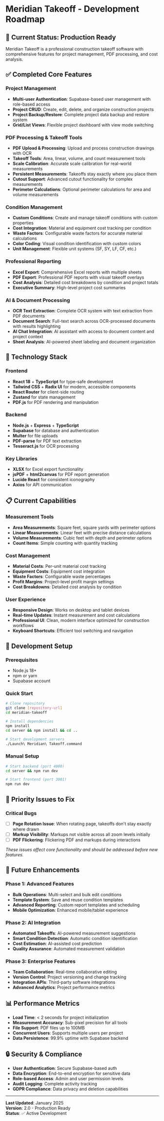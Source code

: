 # Meridian Takeoff - Development Roadmap

## 🎯 Current Status: Production Ready

Meridian Takeoff is a professional construction takeoff software with comprehensive features for project management, PDF processing, and cost analysis.

## ✅ Completed Core Features

### Project Management
- **Multi-user Authentication**: Supabase-based user management with role-based access
- **Project CRUD**: Create, edit, delete, and organize construction projects
- **Project Backup/Restore**: Complete project data backup and restore system
- **Grid/List Views**: Flexible project dashboard with view mode switching

### PDF Processing & Takeoff Tools
- **PDF Upload & Processing**: Upload and process construction drawings with OCR
- **Takeoff Tools**: Area, linear, volume, and count measurement tools
- **Scale Calibration**: Accurate scale calibration for real-world measurements
- **Persistent Measurements**: Takeoffs stay exactly where you place them
- **Cutout Support**: Advanced cutout functionality for complex measurements
- **Perimeter Calculations**: Optional perimeter calculations for area and volume measurements

### Condition Management
- **Custom Conditions**: Create and manage takeoff conditions with custom properties
- **Cost Integration**: Material and equipment cost tracking per condition
- **Waste Factors**: Configurable waste factors for accurate material calculations
- **Color Coding**: Visual condition identification with custom colors
- **Unit Management**: Flexible unit systems (SF, SY, LF, CF, etc.)

### Professional Reporting
- **Excel Export**: Comprehensive Excel reports with multiple sheets
- **PDF Export**: Professional PDF reports with visual takeoff overlays
- **Cost Analysis**: Detailed cost breakdowns by condition and project totals
- **Executive Summary**: High-level project cost summaries

### AI & Document Processing
- **OCR Text Extraction**: Complete OCR system with text extraction from PDF documents
- **Document Search**: Full-text search across OCR-processed documents with results highlighting
- **AI Chat Integration**: AI assistant with access to document content and project context
- **Sheet Analysis**: AI-powered sheet labeling and document organization

## 🚀 Technology Stack

### Frontend
- **React 18** + **TypeScript** for type-safe development
- **Tailwind CSS** + **Radix UI** for modern, accessible components
- **React Router** for client-side routing
- **Zustand** for state management
- **PDF.js** for PDF rendering and manipulation

### Backend
- **Node.js** + **Express** + **TypeScript**
- **Supabase** for database and authentication
- **Multer** for file uploads
- **PDF-parse** for PDF text extraction
- **Tesseract.js** for OCR processing

### Key Libraries
- **XLSX** for Excel export functionality
- **jsPDF** + **html2canvas** for PDF report generation
- **Lucide React** for consistent iconography
- **Axios** for API communication

## 📋 Current Capabilities

### Measurement Tools
- **Area Measurements**: Square feet, square yards with perimeter options
- **Linear Measurements**: Linear feet with precise distance calculations
- **Volume Measurements**: Cubic feet with depth and perimeter options
- **Count Items**: Simple counting with quantity tracking

### Cost Management
- **Material Costs**: Per-unit material cost tracking
- **Equipment Costs**: Equipment cost integration
- **Waste Factors**: Configurable waste percentages
- **Profit Margins**: Project-level profit margin settings
- **Cost Breakdowns**: Detailed cost analysis by condition

### User Experience
- **Responsive Design**: Works on desktop and tablet devices
- **Real-time Updates**: Instant measurement and cost calculations
- **Professional UI**: Clean, modern interface optimized for construction workflows
- **Keyboard Shortcuts**: Efficient tool switching and navigation

## 🔧 Development Setup

### Prerequisites
- Node.js 18+
- npm or yarn
- Supabase account

### Quick Start
```bash
# Clone repository
git clone [repository-url]
cd meridian-takeoff

# Install dependencies
npm install
cd server && npm install && cd ..

# Start development servers
./Launch\ Meridian\ Takeoff.command
```

### Manual Setup
```bash
# Start backend (port 4000)
cd server && npm run dev

# Start frontend (port 3001)
npm run dev
```

## 🚨 Priority Issues to Fix

### Critical Bugs
- [ ] **Page Rotation Issue**: When rotating page, takeoffs don't stay exactly where drawn
- [ ] **Markup Visibility**: Markups not visible across all zoom levels initially  
- [ ] **PDF Flickering**: Flickering PDF and markups during interactions

*These issues affect core functionality and should be addressed before new features.*

## 🎯 Future Enhancements

### Phase 1: Advanced Features
- **Bulk Operations**: Multi-select and bulk edit conditions
- **Template System**: Save and reuse condition templates
- **Advanced Reporting**: Custom report templates and scheduling
- **Mobile Optimization**: Enhanced mobile/tablet experience

### Phase 2: AI Integration
- **Automated Takeoffs**: AI-powered measurement suggestions
- **Smart Condition Detection**: Automatic condition identification
- **Cost Estimation**: AI-assisted cost prediction
- **Quality Assurance**: Automated measurement validation

### Phase 3: Enterprise Features
- **Team Collaboration**: Real-time collaborative editing
- **Version Control**: Project versioning and change tracking
- **Integration APIs**: Third-party software integrations
- **Advanced Analytics**: Project performance metrics

## 📊 Performance Metrics

- **Load Time**: < 2 seconds for project initialization
- **Measurement Accuracy**: Sub-pixel precision for all tools
- **File Support**: PDF files up to 100MB
- **Concurrent Users**: Supports multiple users per project
- **Data Persistence**: 99.9% uptime with Supabase backend

## 🔒 Security & Compliance

- **User Authentication**: Secure Supabase-based auth
- **Data Encryption**: End-to-end encryption for sensitive data
- **Role-based Access**: Admin and user permission levels
- **Audit Logging**: Complete activity tracking
- **GDPR Compliance**: Data privacy and deletion capabilities

---

**Last Updated**: January 2025  
**Version**: 2.0 - Production Ready  
**Status**: ✅ Active Development

